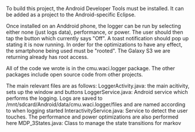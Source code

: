 To build this project, the Android Developer Tools must be installed. It can be
added as a project to the Android-specific Eclipse.

Once installed on an Anddroid phone, the logger can be run by selecting
either none (just logs data), performance, or power. The user should then tap
the button which currently says "Off". A toast notification should pop up
stating it is now running. In order for the optimizations to have any effect, 
the smartphone being used must be "rooted". The Galaxy S3 we are returning
already has root access.

All of the code we wrote is in the cmu.waci.logger package. The other packages
include open source code from other projects.

The main relevant files are as follows:
	LoggerActivity.java: the main acitivity, sets up the window and buttons
	LoggerService.java: Android service which performs the logging. Logs are saved
											to /mnt/sdcard/Android/data/cmu.waci.logger/files and are 
											named according to when logging started
	InteractivityService.java: Service to detect the user touches. The performance
														 and power optimizations are also performed here
	MDP_3States.java: Class to manage the state transitions for markov
	